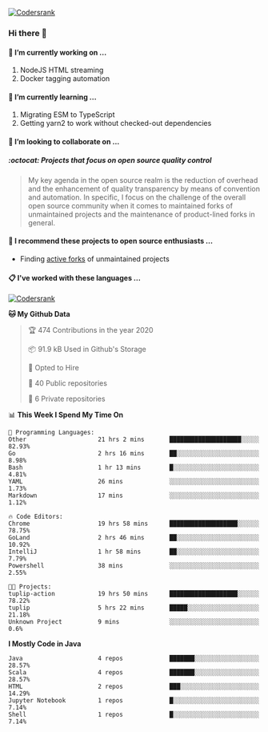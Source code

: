 [![Codersrank](https://cdn.image4.io/matfax/c_scale,w_540/codersrank.png)](https://profile.codersrank.io/user/matfax)

### Hi there 👋

#### 🔭 I’m currently working on ...

1. NodeJS HTML streaming
1. Docker tagging automation

#### 🌱 I’m currently learning ...

1. Migrating ESM to TypeScript
1. Getting yarn2 to work without checked-out dependencies

#### 👯 I’m looking to collaborate on ...

##### :octocat: Projects that focus on open source quality control
> My key agenda in the open source realm is the reduction of overhead and the enhancement of quality transparency by means of convention and automation. In specific, I focus on the challenge of the overall open source community when it comes to maintained forks of unmaintained projects and the maintenance of product-lined forks in general.

#### :rocket: I recommend these projects to open source enthusiasts ...

* Finding [active forks](https://github.com/techgaun/active-forks) of unmaintained projects

#### :clipboard: I've worked with these languages ...

[![Codersrank](https://cdn.image4.io/matfax/c_scale,w_760/languages.png)](https://profile.codersrank.io/user/matfax)

<!--START_SECTION:waka-->
**🐱 My Github Data** 

> 🏆 474 Contributions in the year 2020
 > 
> 📦 91.9 kB Used in Github's Storage 
 > 
> 💼 Opted to Hire
 > 
> 📜 40 Public repositories
 > 
> 🔑 6 Private repositories 

📊 **This Week I Spend My Time On** 

```text
💬 Programming Languages: 
Other                    21 hrs 2 mins       ████████████████████░░░░░   82.93% 
Go                       2 hrs 16 mins       ██░░░░░░░░░░░░░░░░░░░░░░░   8.98% 
Bash                     1 hr 13 mins        █░░░░░░░░░░░░░░░░░░░░░░░░   4.81% 
YAML                     26 mins             ░░░░░░░░░░░░░░░░░░░░░░░░░   1.73% 
Markdown                 17 mins             ░░░░░░░░░░░░░░░░░░░░░░░░░   1.12%

🔥 Code Editors: 
Chrome                   19 hrs 58 mins      ███████████████████░░░░░░   78.75% 
GoLand                   2 hrs 46 mins       ██░░░░░░░░░░░░░░░░░░░░░░░   10.92% 
IntelliJ                 1 hr 58 mins        ██░░░░░░░░░░░░░░░░░░░░░░░   7.79% 
Powershell               38 mins             ░░░░░░░░░░░░░░░░░░░░░░░░░   2.55%

🐱‍💻 Projects: 
tuplip-action            19 hrs 50 mins      ███████████████████░░░░░░   78.22% 
tuplip                   5 hrs 22 mins       █████░░░░░░░░░░░░░░░░░░░░   21.18% 
Unknown Project          9 mins              ░░░░░░░░░░░░░░░░░░░░░░░░░   0.6%

```

**I Mostly Code in Java** 

```text
Java                     4 repos             ███████░░░░░░░░░░░░░░░░░░   28.57% 
Scala                    4 repos             ███████░░░░░░░░░░░░░░░░░░   28.57% 
HTML                     2 repos             ███░░░░░░░░░░░░░░░░░░░░░░   14.29% 
Jupyter Notebook         1 repos             █░░░░░░░░░░░░░░░░░░░░░░░░   7.14% 
Shell                    1 repos             █░░░░░░░░░░░░░░░░░░░░░░░░   7.14%

```



<!--END_SECTION:waka-->

<!--
**matfax/matfax** is a ✨ _special_ ✨ repository because its `README.md` (this file) appears on your GitHub profile.

Here are some ideas to get you started:

- 🔭 I’m currently working on ...
- 🌱 I’m currently learning ...
- 👯 I’m looking to collaborate on ...
- 🤔 I’m looking for help with ...
- 💬 Ask me about ...
- 📫 How to reach me: ...
- 😄 Pronouns: ...
- ⚡ Fun fact: ...
-->
